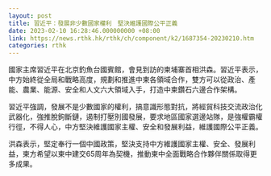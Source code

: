 ```yaml
---
layout: post
title: 習近平：發展非少數國家權利　堅決維護國際公平正義
date: 2023-02-10 16:28:46.000000000 +08:00
link: https://news.rthk.hk/rthk/ch/component/k2/1687354-20230210.htm
categories: rthk
---
```


國家主席習近平在北京釣魚台國賓館，會見到訪的柬埔寨首相洪森。習近平表示，中方始終從全局和戰略高度，規劃和推進中柬各領域合作，雙方可以從政治、產能、農業、能源、安全和人文六大領域入手，打造中柬鑽石六邊合作架構。

習近平強調，發展不是少數國家的權利，搞意識形態對抗，將經貿科技交流政治化武器化，強推脫鉤斷鏈，遏制打壓別國發展，要求地區國家選邊站隊，是強權霸權行徑，不得人心，中方堅決維護國家主權、安全和發展利益，維護國際公平正義。

洪森表示，堅定奉行一個中國政策，堅決支持中方維護國家主權、安全、發展利益，柬方希望以柬中建交65周年為契機，推動柬中全面戰略合作夥伴關係取得更多成果。
